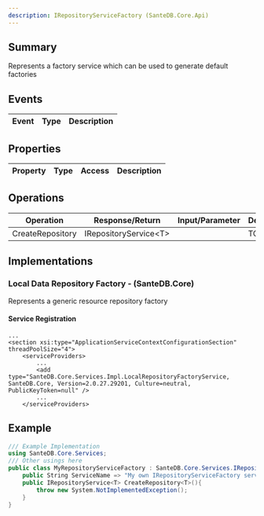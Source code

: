 ```yaml
---
description: IRepositoryServiceFactory (SanteDB.Core.Api)
---
```


## Summary
Represents a factory service which can be used to generate default factories

## Events

|Event|Type|Description|
|-|-|-|

## Properties

|Property|Type|Access|Description|
|-|-|-|-|

## Operations

|Operation|Response/Return|Input/Parameter|Description|
|-|-|-|-|
|CreateRepository|IRepositoryService&lt;T>||TODO|

## Implementations


### Local Data Repository Factory - (SanteDB.Core)
Represents a generic resource repository factory

#### Service Registration
```markup
...
<section xsi:type="ApplicationServiceContextConfigurationSection" threadPoolSize="4">
	<serviceProviders>
		...
		<add type="SanteDB.Core.Services.Impl.LocalRepositoryFactoryService, SanteDB.Core, Version=2.0.27.29201, Culture=neutral, PublicKeyToken=null" />
		...
	</serviceProviders>
```
## Example
```csharp
/// Example Implementation
using SanteDB.Core.Services;
/// Other usings here
public class MyRepositoryServiceFactory : SanteDB.Core.Services.IRepositoryServiceFactory { 
	public String ServiceName => "My own IRepositoryServiceFactory service";
	public IRepositoryService<T> CreateRepository<T>(){
		throw new System.NotImplementedException();
	}
}
```
